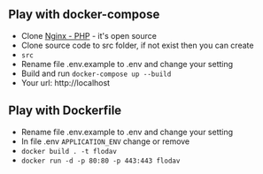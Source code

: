Play with docker-compose
---------
* Clone [Nginx - PHP](https://github.com/tientp-floware/nginx-php) - it's open source
* Clone source code to src folder, if not exist then you can create
* `src`
* Rename file .env.example to .env and change your setting
* Build and run `docker-compose up --build`
* Your url: http://localhost

Play with Dockerfile
------
* Rename file .env.example to .env and change your setting
* In file .env `APPLICATION_ENV` change or remove
* `docker build . -t flodav`
* `docker run -d -p 80:80 -p 443:443 flodav`